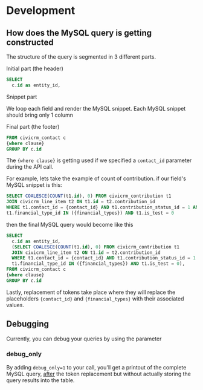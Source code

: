 # Development

## How does the MySQL query is getting constructed

The structure of the query is segmented in 3 different parts.

Initial part (the header)

```sql
SELECT
  c.id as entity_id,
```

Snippet part

We loop each field and render the MySQL snippet.
Each MySQL snippet should bring only 1 column

Final part (the footer)

```sql
FROM civicrm_contact c
{where clause}
GROUP BY c.id
```

The `{where clause}` is getting used if we specified a `contact_id` parameter during the API call.

For example, lets take the example of count of contribution. if our field's MySQL snippet is this:

```sql
SELECT COALESCE(COUNT(t1.id), 0) FROM civicrm_contribution t1
JOIN civicrm_line_item t2 ON t1.id = t2.contribution_id
WHERE t1.contact_id = {contact_id} AND t1.contribution_status_id = 1 AND
t1.financial_type_id IN ({financial_types}) AND t1.is_test = 0
```
then the final MySQL query would become like this

```sql
SELECT
  c.id as entity_id,
  (SELECT COALESCE(COUNT(t1.id), 0) FROM civicrm_contribution t1
  JOIN civicrm_line_item t2 ON t1.id = t2.contribution_id
  WHERE t1.contact_id = {contact_id} AND t1.contribution_status_id = 1 AND
  t1.financial_type_id IN ({financial_types}) AND t1.is_test = 0),
FROM civicrm_contact c
{where clause}
GROUP BY c.id
```

Lastly, replacement of tokens take place where they will replace the placeholders `{contact_id}` and `{financial_types}` with their associated values.


## Debugging

Currently, you can debug your queries by using the parameter

### debug_only

By adding `debug_only=1` to your call, you'll get a printout of the complete MySQL query, <u>after</u> the token replacement but without actually storing the query results into the table.